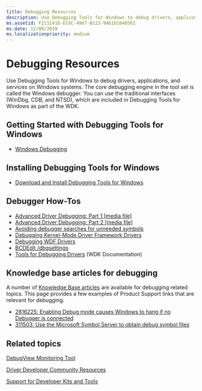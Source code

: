 ```yaml
---
title: Debugging Resources
description: Use Debugging Tools for Windows to debug drivers, applications, and services on Windows systems.
ms.assetid: F2111416-EC6C-4967-B123-9A6101040561
ms.date: 12/09/2019
ms.localizationpriority: medium
---
```


# Debugging Resources

Use Debugging Tools for Windows to debug drivers, applications, and services on Windows systems. The core debugging engine in the tool set is called the Windows debugger. You can use the traditional interfaces (WinDbg, CDB, and NTSD), which are included in Debugging Tools for Windows as part of the WDK.

## <span id="Getting_Started_with_Debugging_Tools_for_Windows"></span><span id="getting_started_with_debugging_tools_for_windows"></span><span id="GETTING_STARTED_WITH_DEBUGGING_TOOLS_FOR_WINDOWS"></span>Getting Started with Debugging Tools for Windows

- [Windows Debugging](index.md)

## <span id="Installing_Debugging_Tools_for_Windows"></span><span id="installing_debugging_tools_for_windows"></span><span id="INSTALLING_DEBUGGING_TOOLS_FOR_WINDOWS"></span>Installing Debugging Tools for Windows

- [Download and Install Debugging Tools for Windows](https://docs.microsoft.com/windows-hardware/drivers/download-the-wdk)

## <span id="Debugger_How-Tos"></span><span id="debugger_how-tos"></span><span id="DEBUGGER_HOW-TOS"></span>Debugger How-Tos

- [Advanced Driver Debugging: Part 1 \[media file\]](https://download.microsoft.com/download/B/1/6/B161948D-EDE1-4AEF-8776-AD485CDDCD9E/TDDR05003.wvx)
- [Advanced Driver Debugging: Part 2 \[media file\]](https://download.microsoft.com/download/B/1/6/B161948D-EDE1-4AEF-8776-AD485CDDCD9E/TDDR05004.wvx)
- [Avoiding debugger searches for unneeded symbols](https://docs.microsoft.com/windows-hardware/drivers/debugger/avoiding-debugger-searches-for-unneeded-symbols)
- [Debugging Kernel-Mode Driver Framework Drivers](https://docs.microsoft.com/windows-hardware/drivers/wdf/debugging-kernel-mode-driver-framework-drivers)
- [Debugging WDF Drivers](https://docs.microsoft.com/windows-hardware/drivers/wdf/debugging-a-wdf-driver)
- [BCDEdit /dbgsettings](https://docs.microsoft.com/windows-hardware/drivers/devtest/bcdedit--dbgsettings)
-  [Tools for Debugging Drivers](https://docs.microsoft.com/windows-hardware/drivers/devtest/tools-for-debugging-drivers) (WDK Documentation)

## <span id="Knowledge_base_articles_for_debugging"></span><span id="knowledge_base_articles_for_debugging"></span><span id="KNOWLEDGE_BASE_ARTICLES_FOR_DEBUGGING"></span>Knowledge base articles for debugging

A number of [Knowledge Base articles](https://support.microsoft.com/) are available for debugging related topics. This page provides a few examples of Product Support links that are relevant for debugging.

- [2816225: Enabling Debug mode causes Windows to hang if no Debugger is connected](https://support.microsoft.com/help/2816225/enabling-debug-mode-causes-windows-to-hang-if-no-debugger-is-connected/)
- [311503: Use the Microsoft Symbol Server to obtain debug symbol files](https://support.microsoft.com/help/311503)

## <span id="related_topics"></span>Related topics

[DebugView Monitoring Tool](https://docs.microsoft.com/sysinternals/downloads/debugview)

[Driver Developer Community Resources](https://msdn.microsoft.com/windows/hardware/gg454517)

[Support for Developer Kits and Tools](https://docs.microsoft.com/previous-versions/gg454528(v=msdn.10))

